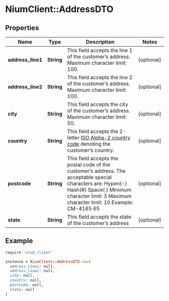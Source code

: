 # NiumClient::AddressDTO

## Properties

| Name | Type | Description | Notes |
| ---- | ---- | ----------- | ----- |
| **address_line1** | **String** | This field accepts the line 1 of the customer’s address. Maximum character limit: 100. | [optional] |
| **address_line2** | **String** | This field accepts the line 2 of the customer’s address. Maximum character limit: 100. | [optional] |
| **city** | **String** | This field accepts the city of the customer’s address. Maximum character limit: 50. | [optional] |
| **country** | **String** | This field accepts the 2-letter [ISO Alpha-2 country code](doc:currency-and-country-codes) denoting the customer’s country. | [optional] |
| **postcode** | **String** | This field accepts the postal code of the customer’s address. The acceptable special characters are: Hypen(-) Hash(#) Space( ) Minimum character limit: 3 Maximum character limit: 10 Example: CM-4165 65 | [optional] |
| **state** | **String** | This field accepts the state of the customer’s address | [optional] |

## Example

```ruby
require 'nium_client'

instance = NiumClient::AddressDTO.new(
  address_line1: null,
  address_line2: null,
  city: null,
  country: null,
  postcode: null,
  state: null
)
```

